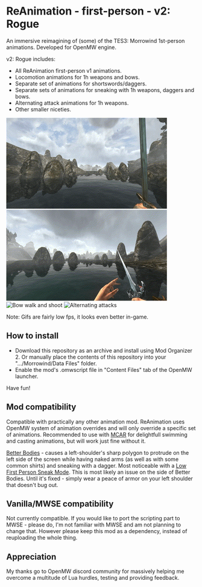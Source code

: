 # ReAnimation - first-person - v2: Rogue
An immersive reimagining of (some) of the TES3: Morrowind 1st-person animations. Developed for OpenMW engine.

v2: Rogue includes: 
- All ReAnimation first-person v1 animations.
- Locomotion animations for 1h weapons and bows.
- Separate set of animations for shortswords/daggers.
- Separate sets of animations for sneaking with 1h weapons, daggers and bows.
- Alternating attack animations for 1h weapons.
- Other smaller niceties.

![1h walk](/imgs/demo_1h.gif)
![Dagger walk](/imgs/demo_dagger.gif)
![Bow walk and shoot](/imgs/demo_bow.gif)
![Alternating attacks](/imgs/demo_1h_attacks.gif)

Note: Gifs are fairly low fps, it looks even better in-game.

## How to install

- Download this repository as an archive and install using Mod Organizer 2. Or manually place the contents of this repository into your ".../Morrowind/Data Files" folder. 
- Enable the mod's .omwscript file in "Content Files" tab of the OpenMW launcher.

Have fun!

## Mod compatibility

Compatible with practically any other animation mod. ReAnimation uses OpenMW system of animation overrides and will only override a specific set of animations. Recommended to use with [MCAR](https://www.nexusmods.com/morrowind/mods/48628) for delightfull swimming and casting animations, but will work just fine without it.

[Better Bodies](https://www.nexusmods.com/morrowind/mods/48387) - causes a left-shoulder's sharp polygon to protrude on the left side of the screen while having naked arms (as well as with some common shirts) and sneaking with a dagger. Most noticeable with a [Low First Person Sneak Mode](https://www.nexusmods.com/morrowind/mods/43108). This is most likely an issue on the side of Better Bodies. Until it's fixed - simply wear a peace of armor on your left shoulder that doesn't bug out.

## Vanilla/MWSE compatibility

Not currently compatible. If you would like to port the scripting part to MWSE - please do, I'm not familiar with MWSE and am not planning to change that.
However please keep this mod as a dependency, instead of reuploading the whole thing.

## Appreciation

My thanks go to OpenMW discord community for massively helping me overcome a multitude of Lua hurdles, testing and providing feedback.






